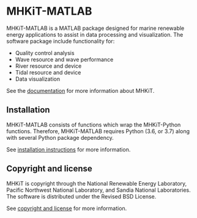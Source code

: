 MHKiT-MATLAB
===================================

MHKiT-MATLAB is a MATLAB package designed for marine renewable energy applications to assist in
data processing and visualization.  The software package include functionality for:

* Quality control analysis
* Wave resource and wave performance
* River resource and device
* Tidal resource and device
* Data visualization

See the [documentation](https://mhkit-code-hub.github.io/MHKiT/index.html) for more information about MHKiT. 

Installation
------------------------
MHKiT-MATLAB consists of functions which wrap the MHKiT-Python functions. Therefore, MHKiT-MATLAB requires Python (3.6, or 3.7) along with several Python 
package dependency. 

See [installation instructions](https://mhkit-code-hub.github.io/MHKiT/installation.html) for more information.

Copyright and license
------------------------
MHKiT is copyright through the National Renewable Energy Laboratory, 
Pacific Northwest National Laboratory, and Sandia National Laboratories. 
The software is distributed under the Revised BSD License.

See [copyright and license](https://mhkit-code-hub.github.io/MHKiT/license.html) for more information.
